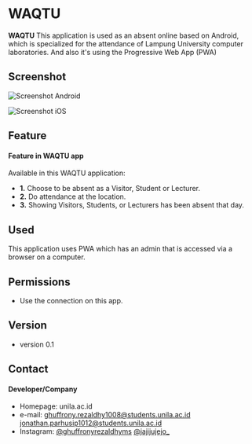 WAQTU
======
**WAQTU**
This application is used as an absent online based on Android, which is specialized for the attendance of Lampung University computer laboratories. And also it's using the Progressive Web App (PWA)

## Screenshot
![Screenshot Android](http://url/screenshot-appname-android.png "screenshot Android")

![Screenshot iOS](http://url/screenshot-appname-ios.png "screenshot iOS")

## Feature
#### Feature in WAQTU app
Available in this WAQTU application:
  * **1.** Choose to be absent as a Visitor, Student or Lecturer.
  * **2.** Do attendance at the location.
  * **3.** Showing Visitors, Students, or Lecturers has been absent that day.

## Used
This application uses PWA which has an admin that is accessed via a browser on a computer.

## Permissions
* Use the connection on this app.

## Version 
* version 0.1

## Contact
#### Developer/Company
* Homepage: unila.ac.id
* e-mail:
ghuffrony.rezaldhy1008@students.unila.ac.id
jonathan.parhusip1012@students.unila.ac.id
* Instagram:
[@ghuffronyrezaldhyms](https://www.instagram.com/ghuffronyrezaldhyms "ghuffronyrezaldhyms on instagram")
[@jajijujejo_](https://www.instagram.com/jajijujejo_ "jajijujejo_ on instagram")
